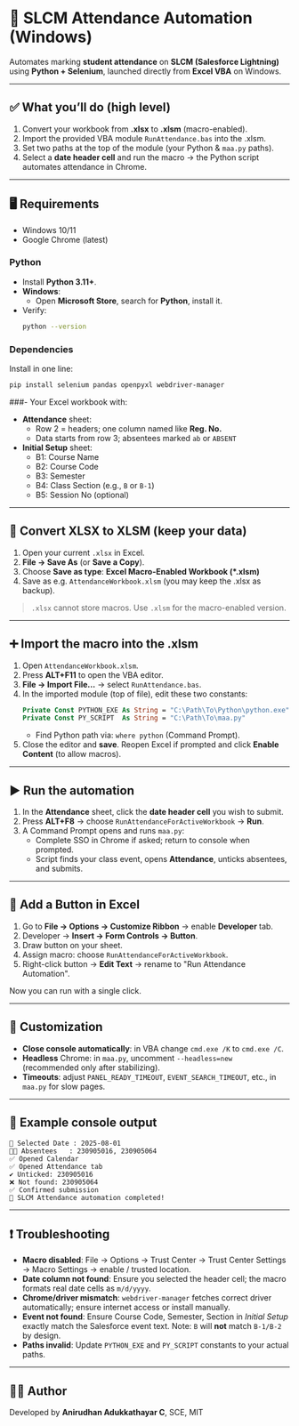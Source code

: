 # 📘 SLCM Attendance Automation (Windows)

Automates marking **student attendance** on **SLCM (Salesforce Lightning)** using **Python + Selenium**, launched directly from **Excel VBA** on Windows.

---

## ✅ What you’ll do (high level)
1. Convert your workbook from **.xlsx** to **.xlsm** (macro-enabled).
2. Import the provided VBA module `RunAttendance.bas` into the .xlsm.
3. Set two paths at the top of the module (your Python & `maa.py` paths).
4. Select a **date header cell** and run the macro → the Python script automates attendance in Chrome.

---

## 🖥️ Requirements
- Windows 10/11
- Google Chrome (latest)

### Python
- Install **Python 3.11+**.
- **Windows**:
  - Open **Microsoft Store**, search for **Python**, install it.
- Verify:
  ```bash
  python --version
  ```

### Dependencies
Install in one line:
```bash
pip install selenium pandas openpyxl webdriver-manager
```
###- Your Excel workbook with:
  - **Attendance** sheet:
    - Row 2 = headers; one column named like **Reg. No.**
    - Data starts from row 3; absentees marked `ab` or `ABSENT`
  - **Initial Setup** sheet:
    - B1: Course Name
    - B2: Course Code
    - B3: Semester
    - B4: Class Section (e.g., `B` or `B-1`)
    - B5: Session No (optional)

---

## 🔄 Convert XLSX to XLSM (keep your data)
1. Open your current `.xlsx` in Excel.
2. **File → Save As** (or **Save a Copy**).
3. Choose **Save as type**: **Excel Macro-Enabled Workbook (*.xlsm)**
4. Save as e.g. `AttendanceWorkbook.xlsm` (you may keep the .xlsx as backup).

> `.xlsx` cannot store macros. Use `.xlsm` for the macro-enabled version.

---

## ➕ Import the macro into the .xlsm
1. Open `AttendanceWorkbook.xlsm`.
2. Press **ALT+F11** to open the VBA editor.
3. **File → Import File…** → select `RunAttendance.bas`.
4. In the imported module (top of file), edit these two constants:
   ```vb
   Private Const PYTHON_EXE As String = "C:\Path\To\Python\python.exe"
   Private Const PY_SCRIPT  As String = "C:\Path\To\maa.py"
   ```
   - Find Python path via: `where python` (Command Prompt).
5. Close the editor and **save**. Reopen Excel if prompted and click **Enable Content** (to allow macros).

---

## ▶️ Run the automation
1. In the **Attendance** sheet, click the **date header cell** you wish to submit.
2. Press **ALT+F8** → choose `RunAttendanceForActiveWorkbook` → **Run**.
3. A Command Prompt opens and runs `maa.py`:
   - Complete SSO in Chrome if asked; return to console when prompted.
   - Script finds your class event, opens **Attendance**, unticks absentees, and submits.

---

## 🔘 Add a Button in Excel
1. Go to **File → Options → Customize Ribbon** → enable **Developer** tab.
2. Developer → **Insert → Form Controls → Button**.
3. Draw button on your sheet.
4. Assign macro: choose `RunAttendanceForActiveWorkbook`.
5. Right-click button → **Edit Text** → rename to "Run Attendance Automation".

Now you can run with a single click.

---



## 🔧 Customization
- **Close console automatically**: in VBA change `cmd.exe /K` to `cmd.exe /C`.
- **Headless** Chrome: in `maa.py`, uncomment `--headless=new` (recommended only after stabilizing).
- **Timeouts**: adjust `PANEL_READY_TIMEOUT`, `EVENT_SEARCH_TIMEOUT`, etc., in `maa.py` for slow pages.

---

## 🧪 Example console output
```
📅 Selected Date : 2025-08-01
🧑‍🎓 Absentees   : 230905016, 230905064
✅ Opened Calendar
✅ Opened Attendance tab
✔️ Unticked: 230905016
❌ Not found: 230905064
✅ Confirmed submission
🎉 SLCM Attendance automation completed!
```

---

## ❗ Troubleshooting
- **Macro disabled**: File → Options → Trust Center → Trust Center Settings → Macro Settings → enable / trusted location.
- **Date column not found**: Ensure you selected the header cell; the macro formats real date cells as `m/d/yyyy`.
- **Chrome/driver mismatch**: `webdriver-manager` fetches correct driver automatically; ensure internet access or install manually.
- **Event not found**: Ensure Course Code, Semester, Section in *Initial Setup* exactly match the Salesforce event text. Note: `B` will **not** match `B-1/B-2` by design.
- **Paths invalid**: Update `PYTHON_EXE` and `PY_SCRIPT` constants to your actual paths.




---

## 👨‍💻 Author
Developed by **Anirudhan Adukkathayar C**, SCE, MIT

